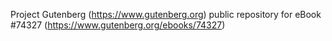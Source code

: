Project Gutenberg (https://www.gutenberg.org) public repository for
eBook #74327 (https://www.gutenberg.org/ebooks/74327)
